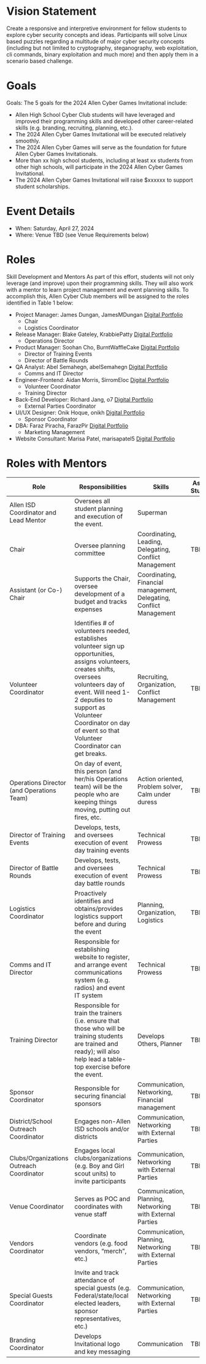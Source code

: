 # Vision Statement

Create a responsive and interpretive environment for fellow students to explore cyber security concepts and ideas. Participants will solve Linux based puzzles regarding a multitude of major cyber security concepts (including but not limited to cryptography, steganography, web exploitation, cli commands, binary exploitation and much more) and then apply them in a scenario based challenge.

# Goals
Goals: The 5 goals for the 2024 Allen Cyber Games Invitational include:
* Allen High School Cyber Club students will have leveraged and improved their programming skills and developed other career-related skills (e.g. branding, recruiting, planning, etc.).
* The 2024 Allen Cyber Games Invitational will be executed relatively smoothly.
* The 2024 Allen Cyber Games will serve as the foundation for future Allen Cyber Games Invitationals.
* More than xx high school students, including at least xx students from other high schools, will participate in the 2024 Allen Cyber Games Invitational.
* The 2024 Allen Cyber Games Invitational will raise $xxxxxx to support student scholarships.

# Event Details
* When: Saturday, April 27, 2024 
* Where: Venue TBD (see Venue Requirements below)

# Roles
Skill Development and Mentors
As part of this effort, students will not only leverage (and improve) upon their programming skills. They will also work with a mentor to learn project management and event planning skills. To accomplish this, Allen Cyber Club members will be assigned to the roles identified in Table 1 below:

- Project Manager: James Dungan, JamesMDungan [Digital Portfolio](https://codermerlin.academy/users/james-dungan/Digital%20Portfolio/index.html)
  - Chair
  - Logistics Coordinator
- Release Manager: Blake Gateley, KrabbiePatty [Digital Portfolio](https://codermerlin.academy/users/jonathan-gateley/Digital%20Portfolio/index.html)
  - Operations Director
- Product Manager: Soohan Cho, BurntWaffleCake [Digital Portfolio](https://codermerlin.academy/users/soohan-cho/Digital%20Portfolio/index.html)
  - Director of Training Events
  - Director of Battle Rounds
- QA Analyst: Abel Semahegn, abelSemahegn [Digital Portfolio](https://codermerlin.academy/users/abel-semahegn/Digital%20Portfolio/index.html)
  - Comms and IT Director
- Engineer-Frontend: Aidan Morris, SirromEloc [Digital Portfolio](https://codermerlin.academy/users/aidan-morris/Digital%20Portfolio/index.html)
  - Volunteer Coordinator
  - Training Director
- Back-End Developer: Richard Jang, o7 [Digital Portfolio](https://codermerlin.academy/users/ming-ruei-jang/Digital%20Portfolio/index.html)
  - External Parties Coordinator
- UI/UX Designer: Onik Hoque, onikh [Digital Portfolio](https://codermerlin.academy/users/onik-hoque/Digital%20Portfolio/index.html)
  - Sponsor Coordinator
- DBA: Faraz Piracha, FarazPir [Digital Portfolio](https://codermerlin.academy/users/faraz-piracha/Digital%20Portfolio/index.html) 
  - Marketing Management
- Website Consultant: Marisa Patel, marisapatel5 [Digital Portfolio](https://codermerlin.academy/users/marisa-patel/Digital%20Portfolio/index.html) 

# Roles with Mentors
| Role                               | Responsibilities                                                                                   | Skills                                      | Assigned Student(s) | Assigned Mentor |
|------------------------------------|----------------------------------------------------------------------------------------------------|---------------------------------------------|---------------------|-----------------|
| Allen ISD Coordinator and Lead Mentor | Oversees all student planning and execution of the event.                                          | Superman                                    |                     | Mr. Ben         |
| Chair                              | Oversee planning committee                                                                         | Coordinating, Leading, Delegating, Conflict Management | TBD               | TBD             |
| Assistant (or Co-) Chair           | Supports the Chair, oversee development of a budget and tracks expenses                            | Coordinating, Financial management, Delegating, Conflict Management |                     |                 |
| Volunteer Coordinator              | Identifies # of volunteers needed, establishes volunteer sign up opportunities, assigns volunteers, creates shifts, oversees volunteers day of event. Will need 1-2 deputies to support as Volunteer Coordinator on day of event so that Volunteer Coordinator can get breaks. | Recruiting, Organization, Conflict Management | TBD               | TBD             |
| Operations Director (and Operations Team) | On day of event, this person (and her/his Operations team) will be the people who are keeping things moving, putting out fires, etc. | Action oriented, Problem solver, Calm under duress | TBD               | TBD             |
| Director of Training Events        | Develops, tests, and oversees execution of event day training events                               | Technical Prowess                            | TBD               | TBD             |
| Director of Battle Rounds          | Develops, tests, and oversees execution of event day battle rounds                                 | Technical Prowess                            | TBD               | TBD             |
| Logistics Coordinator              | Proactively identifies and obtains/provides logistics support before and during the event          | Planning, Organization, Logistics           | TBD               | TBD             |
| Comms and IT Director              | Responsible for establishing website to register, and arrange event communications system (e.g. radios) and event IT system | Technical Prowess                            | TBD               | TBD             |
| Training Director                  | Responsible for train the trainers (i.e. ensure that those who will be training students are trained and ready); will also help lead a table-top exercise before the event. | Develops Others, Planner                    | TBD               | TBD             |
| Sponsor Coordinator                | Responsible for securing financial sponsors                                                        | Communication, Networking, Financial management | TBD               | Mrs. Jungman    |
| District/School Outreach Coordinator | Engages non-Allen ISD schools and/or districts                                                     | Communication, Networking with External Parties | TBD               | TBD             |
| Clubs/Organizations Outreach Coordinator | Engages local clubs/organizations (e.g. Boy and Girl scout units) to invite participants           | Communication, Networking with External Parties | TBD               | TBD             |
| Venue Coordinator                  | Serves as POC and coordinates with venue staff                                                     | Communication, Planning, Networking with External Parties | TBD               | TBD             |
| Vendors Coordinator                | Coordinate vendors (e.g. food vendors, “merch”, etc.)                                              | Communication, Planning, Networking with External Parties | TBD               | TBD             |
| Special Guests Coordinator         | Invite and track attendance of special guests (e.g. Federal/state/local elected leaders, sponsor representatives, etc.) | Communication, Networking with External Parties | TBD               | TBD             |
| Branding Coordinator               | Develops Invitational logo and key messaging                                                       | Communication                               | TBD               | TBD             |
